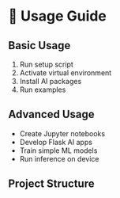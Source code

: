 # 🎯 Usage Guide

## Basic Usage
1. Run setup script
2. Activate virtual environment
3. Install AI packages
4. Run examples

## Advanced Usage
- Create Jupyter notebooks
- Develop Flask AI apps
- Train simple ML models
- Run inference on device

## Project Structure
